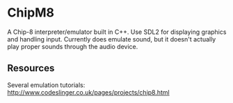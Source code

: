 # ChipM8
A Chip-8 interpreter/emulator built in C++. Use SDL2 for displaying graphics and handling input.
Currently does emulate sound, but it doesn't actually play proper sounds through the audio device.

## Resources
Several emulation tutorials: http://www.codeslinger.co.uk/pages/projects/chip8.html
